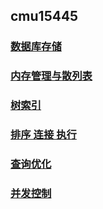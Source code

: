 ## cmu15445

### [数据库存储](les3-4.md)

### [内存管理与散列表](les6-7.md)

### [树索引](les8-9.md)

### [排序 连接 执行](les10-13.md)

### [查询优化](les14.md)

### [并发控制](les15-18.md)
